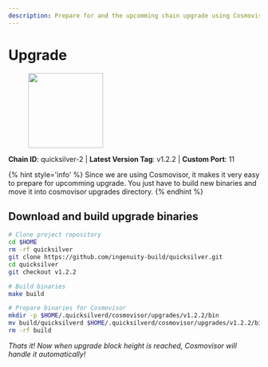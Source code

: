 ```yaml
---
description: Prepare for and the upcomming chain upgrade using Cosmovisor.
---
```


# Upgrade

<figure><img src="https://raw.githubusercontent.com/kj89/testnet_manuals/main/pingpub/logos/quicksilver.png" width="150" alt=""><figcaption></figcaption></figure>

**Chain ID**: quicksilver-2 | **Latest Version Tag**: v1.2.2 | **Custom Port**: 11

{% hint style='info' %}
Since we are using Cosmovisor, it makes it very easy to prepare for upcomming upgrade.
You just have to build new binaries and move it into cosmovisor upgrades directory.
{% endhint %}

## Download and build upgrade binaries

```bash
# Clone project repository
cd $HOME
rm -rf quicksilver
git clone https://github.com/ingenuity-build/quicksilver.git
cd quicksilver
git checkout v1.2.2

# Build binaries
make build

# Prepare binaries for Cosmovisor
mkdir -p $HOME/.quicksilverd/cosmovisor/upgrades/v1.2.2/bin
mv build/quicksilverd $HOME/.quicksilverd/cosmovisor/upgrades/v1.2.2/bin/
rm -rf build
```

*Thats it! Now when upgrade block height is reached, Cosmovisor will handle it automatically!*
